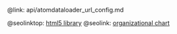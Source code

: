 @link: api/atomdataloader_url_config.md

@seolinktop: [html5 library](https://webix.com)
@seolink: [organizational chart](https://webix.com/widget/organogram/)